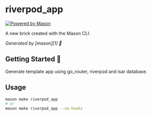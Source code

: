 # riverpod_app

[![Powered by Mason](https://img.shields.io/endpoint?url=https%3A%2F%2Ftinyurl.com%2Fmason-badge)](https://github.com/felangel/mason)

A new brick created with the Mason CLI.

_Generated by [mason][1] 🧱_

## Getting Started 🚀

Generate template app using go_router, riverpod and isar database.

## Usage

```bash
mason make riverpod_app
# or
mason make riverpod_app --no-hooks
```
